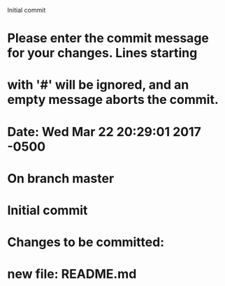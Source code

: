Initial commit

# Please enter the commit message for your changes. Lines starting
# with '#' will be ignored, and an empty message aborts the commit.
#
# Date:      Wed Mar 22 20:29:01 2017 -0500
#
# On branch master
#
# Initial commit
#
# Changes to be committed:
#	new file:   README.md
#
